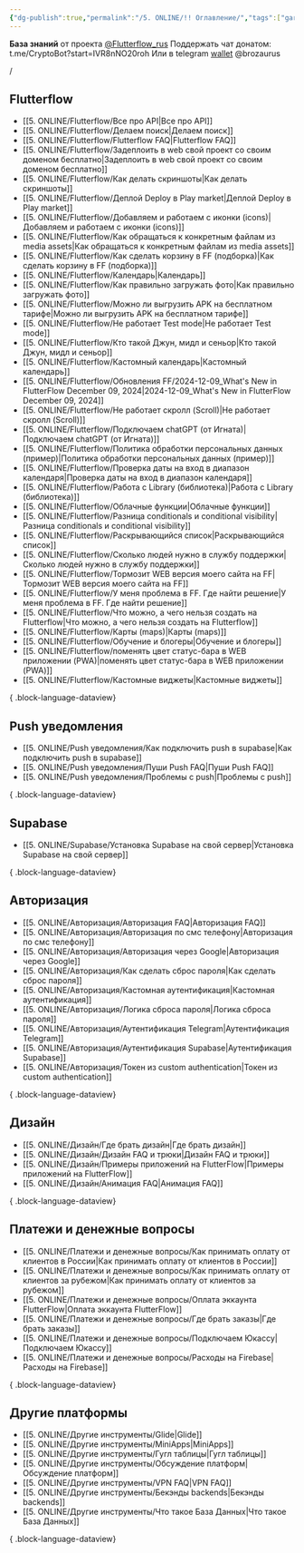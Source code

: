```yaml
---
{"dg-publish":true,"permalink":"/5. ONLINE/!! Оглавление/","tags":["gardenEntry"],"created":"2024-10-24T15:23:33.976-03:00","updated":"2024-12-11T13:07:23.910-03:00"}
---
```



**База знаний** от проекта  [@Flutterflow_rus](https://t.me/flutterflow_rus) 
Поддержать чат донатом:
t.me/CryptoBot?start=IVR8nNO20roh
Или в telegram [wallet](https://t.me/wallet) @brozaurus

/
## Flutterflow
- [[5. ONLINE/Flutterflow/Все про API\|Все про API]]
- [[5. ONLINE/Flutterflow/Делаем поиск\|Делаем поиск]]
- [[5. ONLINE/Flutterflow/Flutterflow FAQ\|Flutterflow FAQ]]
- [[5. ONLINE/Flutterflow/Задеплоить в web свой проект со своим доменом бесплатно\|Задеплоить в web свой проект со своим доменом бесплатно]]
- [[5. ONLINE/Flutterflow/Как делать скриншоты\|Как делать скриншоты]]
- [[5. ONLINE/Flutterflow/Деплой Deploy в Play market\|Деплой Deploy в Play market]]
- [[5. ONLINE/Flutterflow/Добавляем и работаем с иконки (icons)\|Добавляем и работаем с иконки (icons)]]
- [[5. ONLINE/Flutterflow/Как обращаться к конкретным файлам из media assets\|Как обращаться к конкретным файлам из media assets]]
- [[5. ONLINE/Flutterflow/Как сделать корзину в FF (подборка)\|Как сделать корзину в FF (подборка)]]
- [[5. ONLINE/Flutterflow/Календарь\|Календарь]]
- [[5. ONLINE/Flutterflow/Как правильно загружать фото\|Как правильно загружать фото]]
- [[5. ONLINE/Flutterflow/Можно ли выгрузить APK на бесплатном тарифе\|Можно ли выгрузить APK на бесплатном тарифе]]
- [[5. ONLINE/Flutterflow/Не работает Test mode\|Не работает Test mode]]
- [[5. ONLINE/Flutterflow/Кто такой Джун, мидл и сеньор\|Кто такой Джун, мидл и сеньор]]
- [[5. ONLINE/Flutterflow/Кастомный календарь\|Кастомный календарь]]
- [[5. ONLINE/Flutterflow/Обновления FF/2024-12-09_What's New in FlutterFlow  December 09, 2024\|2024-12-09_What's New in FlutterFlow  December 09, 2024]]
- [[5. ONLINE/Flutterflow/Не работает скролл (Scroll)\|Не работает скролл (Scroll)]]
- [[5. ONLINE/Flutterflow/Подключаем chatGPT (от Игната)\|Подключаем chatGPT (от Игната)]]
- [[5. ONLINE/Flutterflow/Политика обработки персональных данных (пример)\|Политика обработки персональных данных (пример)]]
- [[5. ONLINE/Flutterflow/Проверка даты на вход в диапазон календаря\|Проверка даты на вход в диапазон календаря]]
- [[5. ONLINE/Flutterflow/Работа с Library (библиотека)\|Работа с Library (библиотека)]]
- [[5. ONLINE/Flutterflow/Облачные функции\|Облачные функции]]
- [[5. ONLINE/Flutterflow/Разница conditionals и conditional visibility\|Разница conditionals и conditional visibility]]
- [[5. ONLINE/Flutterflow/Раскрывающийся список\|Раскрывающийся список]]
- [[5. ONLINE/Flutterflow/Сколько людей нужно в службу поддержки\|Сколько людей нужно в службу поддержки]]
- [[5. ONLINE/Flutterflow/Тормозит WEB версия моего сайта на FF\|Тормозит WEB версия моего сайта на FF]]
- [[5. ONLINE/Flutterflow/У меня проблема в FF. Где найти решение\|У меня проблема в FF. Где найти решение]]
- [[5. ONLINE/Flutterflow/Что можно, а чего нельзя создать на Flutterflow\|Что можно, а чего нельзя создать на Flutterflow]]
- [[5. ONLINE/Flutterflow/Карты (maps)\|Карты (maps)]]
- [[5. ONLINE/Flutterflow/Обучение и блогеры\|Обучение и блогеры]]
- [[5. ONLINE/Flutterflow/поменять цвет статус-бара в WEB приложении (PWA)\|поменять цвет статус-бара в WEB приложении (PWA)]]
- [[5. ONLINE/Flutterflow/Кастомные виджеты\|Кастомные виджеты]]

{ .block-language-dataview}
## Push уведомления
- [[5. ONLINE/Push уведомления/Как подключить push в supabase\|Как подключить push в supabase]]
- [[5. ONLINE/Push уведомления/Пуши Push FAQ\|Пуши Push FAQ]]
- [[5. ONLINE/Push уведомления/Проблемы с push\|Проблемы с push]]

{ .block-language-dataview}

## Supabase

- [[5. ONLINE/Supabase/Установка Supabase на свой сервер\|Установка Supabase на свой сервер]]

{ .block-language-dataview}

## Авторизация
- [[5. ONLINE/Авторизация/Авторизация FAQ\|Авторизация FAQ]]
- [[5. ONLINE/Авторизация/Авторизация по смс телефону\|Авторизация по смс телефону]]
- [[5. ONLINE/Авторизация/Авторизация через Google\|Авторизация через Google]]
- [[5. ONLINE/Авторизация/Как сделать сброс пароля\|Как сделать сброс пароля]]
- [[5. ONLINE/Авторизация/Кастомная аутентификация\|Кастомная аутентификация]]
- [[5. ONLINE/Авторизация/Логика сброса пароля\|Логика сброса пароля]]
- [[5. ONLINE/Авторизация/Аутентификация Telegram\|Аутентификация Telegram]]
- [[5. ONLINE/Авторизация/Аутентификация Supabase\|Аутентификация Supabase]]
- [[5. ONLINE/Авторизация/Токен из custom authentication\|Токен из custom authentication]]

{ .block-language-dataview}

## Дизайн
- [[5. ONLINE/Дизайн/Где брать дизайн\|Где брать дизайн]]
- [[5. ONLINE/Дизайн/Дизайн FAQ и трюки\|Дизайн FAQ и трюки]]
- [[5. ONLINE/Дизайн/Примеры приложений на FlutterFlow\|Примеры приложений на FlutterFlow]]
- [[5. ONLINE/Дизайн/Анимация FAQ\|Анимация FAQ]]

{ .block-language-dataview}

## Платежи и денежные вопросы
- [[5. ONLINE/Платежи и денежные вопросы/Как принимать оплату от клиентов в России\|Как принимать оплату от клиентов в России]]
- [[5. ONLINE/Платежи и денежные вопросы/Как принимать оплату от клиентов за рубежом\|Как принимать оплату от клиентов за рубежом]]
- [[5. ONLINE/Платежи и денежные вопросы/Оплата эккаунта FlutterFlow\|Оплата эккаунта FlutterFlow]]
- [[5. ONLINE/Платежи и денежные вопросы/Где брать заказы\|Где брать заказы]]
- [[5. ONLINE/Платежи и денежные вопросы/Подключаем Юкассу\|Подключаем Юкассу]]
- [[5. ONLINE/Платежи и денежные вопросы/Расходы на Firebase\|Расходы на Firebase]]

{ .block-language-dataview}

## Другие платформы
- [[5. ONLINE/Другие инструменты/Glide\|Glide]]
- [[5. ONLINE/Другие инструменты/MiniApps\|MiniApps]]
- [[5. ONLINE/Другие инструменты/Гугл таблицы\|Гугл таблицы]]
- [[5. ONLINE/Другие инструменты/Обсуждение платформ\|Обсуждение платформ]]
- [[5. ONLINE/Другие инструменты/VPN FAQ\|VPN FAQ]]
- [[5. ONLINE/Другие инструменты/Бекэнды backends\|Бекэнды backends]]
- [[5. ONLINE/Другие инструменты/Что такое База Данных\|Что такое База Данных]]

{ .block-language-dataview}

